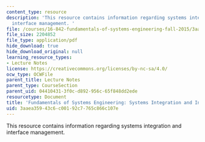 ```yaml
---
content_type: resource
description: 'This resource contains information regarding systems integration and
  interface management. '
file: /courses/16-842-fundamentals-of-systems-engineering-fall-2015/3aaea35943c6c00192c7765c866c107e_MIT16_842F15_Ses_8_Sys_Int.pdf
file_size: 2204852
file_type: application/pdf
hide_download: true
hide_download_original: null
learning_resource_types:
- Lecture Notes
license: https://creativecommons.org/licenses/by-nc-sa/4.0/
ocw_type: OCWFile
parent_title: Lecture Notes
parent_type: CourseSection
parent_uid: 04410431-3f0c-d892-956c-65f848dd2ede
resourcetype: Document
title: 'Fundamentals of Systems Engineering: Systems Integration and Interface Management'
uid: 3aaea359-43c6-c001-92c7-765c866c107e
---
```

This resource contains information regarding systems integration and interface management. 